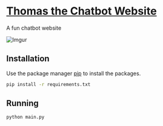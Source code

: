 # [Thomas the Chatbot Website](https://www.thomasthechatbot.tk/)
A fun chatbot website 

![Imgur](https://i.imgur.com/kZR1Jsz.gif)


## Installation

Use the package manager [pip](https://pip.pypa.io/en/stable/) to install the packages.

```bash
pip install -r requirements.txt
```

## Running

```bash
python main.py
```
